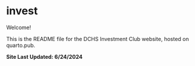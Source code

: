 # invest

Welcome!

This is the README file for the DCHS Investment Club website, hosted on quarto.pub.

**Site Last Updated: 6/24/2024**
